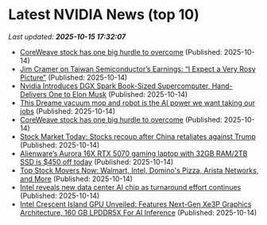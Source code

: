 # Latest NVIDIA News (top 10)
_Last updated: **2025-10-15 17:32:07**_

- [CoreWeave stock has one big hurdle to overcome](https://biztoc.com/x/3931514a058328c0) (Published: 2025-10-14)
- [Jim Cramer on Taiwan Semiconductor’s Earnings: “I Expect a Very Rosy Picture”](https://finance.yahoo.com/news/jim-cramer-taiwan-semiconductor-earnings-172207811.html) (Published: 2025-10-14)
- [Nvidia Introduces DGX Spark Book-Sized Supercomputer, Hand-Delivers One to Elon Musk](https://www.cnet.com/tech/services-and-software/nvidia-introduces-dgx-spark-book-sized-supercomputer-hand-delivers-one-to-elon-musk/) (Published: 2025-10-14)
- [This Dreame vacuum mop and robot is the AI power we want taking our jobs](https://nypost.com/shopping/dreame-aqua-10-ultra-roller-robot-vacuum-mop-review/) (Published: 2025-10-14)
- [CoreWeave stock has one big hurdle to overcome](https://www.thestreet.com/markets/coreweave-stock-has-one-big-hurdle-to-overcome) (Published: 2025-10-14)
- [Stock Market Today: Stocks recoup after China retaliates against Trump](https://www.thestreet.com/investing/earnings/stocks-slump-as-china-retaliates-against-trump) (Published: 2025-10-14)
- [Alienware’s Aurora 16X RTX 5070 gaming laptop with 32GB RAM/2TB SSD is $450 off today](http://9to5toys.com/2025/10/14/alienware-aurora-16x-rtx-5070-gaming-laptop-450-off-today/) (Published: 2025-10-14)
- [Top Stock Movers Now: Walmart, Intel, Domino's Pizza, Arista Networks, and More](https://www.investopedia.com/top-stock-movers-now-arista-networks-tesla-domino-s-pizza-walmart-and-more-11829349) (Published: 2025-10-14)
- [Intel reveals new data center AI chip as turnaround effort continues](https://finance.yahoo.com/news/intel-reveals-new-data-center-ai-chip-as-turnaround-effort-continues-170039560.html) (Published: 2025-10-14)
- [Intel Crescent Island GPU Unveiled: Features Next-Gen Xe3P Graphics Architecture, 160 GB LPDDR5X For AI Inference](https://wccftech.com/intel-crescent-island-gpu-next-gen-xe3p-graphics-160-gb-lpddr5x-ai-inference/) (Published: 2025-10-14)
